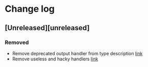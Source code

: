 # Change log

## [Unreleased][unreleased]
### Removed
- Remove deprecated output handler from type description [link](http://git.dalee.ru/pp/core/merge_requests/2)
- Remove useless and hacky handlers [link](http://git.dalee.ru/pp/core/merge_requests/1)
